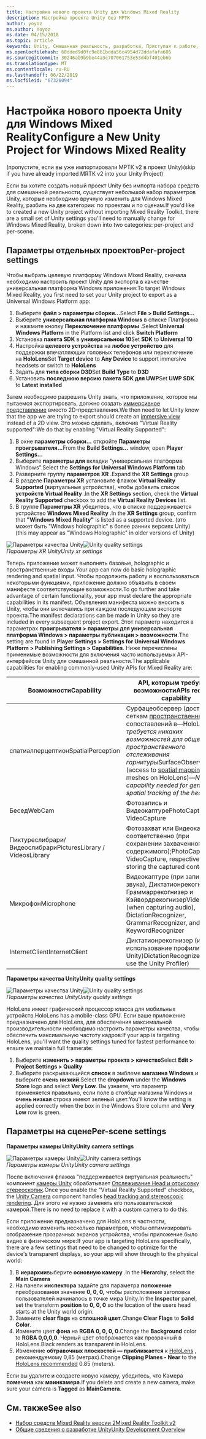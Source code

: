 ```yaml
---
title: Настройка нового проекта Unity для Windows Mixed Reality
description: Настройка проекта Unity без МРТК
author: yoyoz
ms.author: Yoyoz
ms.date: 04/15/2018
ms.topic: article
keywords: Unity, Смешанная реальность, разработка, Приступая к работе, новый проект
ms.openlocfilehash: 68dded9d0fc9e861bdda56c4954d72ddafafa686
ms.sourcegitcommit: 30246ab9b9be44a3c707061753e53d4bf401eb6b
ms.translationtype: MT
ms.contentlocale: ru-RU
ms.lasthandoff: 06/22/2019
ms.locfileid: "67326094"
---
```

# <a name="configure-a-new-unity-project-for-windows-mixed-reality"></a><span data-ttu-id="6e380-104">Настройка нового проекта Unity для Windows Mixed Reality</span><span class="sxs-lookup"><span data-stu-id="6e380-104">Configure a New Unity Project for Windows Mixed Reality</span></span> 

<span data-ttu-id="6e380-105">(пропустите, если вы уже импортировали МРТК v2 в проект Unity)</span><span class="sxs-lookup"><span data-stu-id="6e380-105">(skip if you have already imported MRTK v2 into your Unity Project)</span></span>

<span data-ttu-id="6e380-106">Если вы хотите создать новый проект Unity без импорта набора средств для смешанной реальности, существует небольшой набор параметров Unity, которые необходимо вручную изменить для Windows Mixed Reality, разбить на две категории: по проектам и по сценам.</span><span class="sxs-lookup"><span data-stu-id="6e380-106">If you'd like to created a new Unity project without importing Mixed Reality Toolkit, there are a small set of Unity settings you'll need to manually change for Windows Mixed Reality, broken down into two categories: per-project and per-scene.</span></span>

## <a name="per-project-settings"></a><span data-ttu-id="6e380-107">Параметры отдельных проектов</span><span class="sxs-lookup"><span data-stu-id="6e380-107">Per-project settings</span></span>

<span data-ttu-id="6e380-108">Чтобы выбрать целевую платформу Windows Mixed Reality, сначала необходимо настроить проект Unity для экспорта в качестве универсальная платформа Windows приложения:</span><span class="sxs-lookup"><span data-stu-id="6e380-108">To target Windows Mixed Reality, you first need to set your Unity project to export as a Universal Windows Platform app:</span></span> 
1. <span data-ttu-id="6e380-109">Выберите **файл > параметры сборки...**</span><span class="sxs-lookup"><span data-stu-id="6e380-109">Select **File > Build Settings...**</span></span>
2. <span data-ttu-id="6e380-110">Выберите **универсальная платформа Windows** в списке Платформа и нажмите кнопку **Переключение платформы** .</span><span class="sxs-lookup"><span data-stu-id="6e380-110">Select **Universal Windows Platform** in the Platform list and click **Switch Platform**</span></span>
3. <span data-ttu-id="6e380-111">Установка **пакета SDK** в **универсальном 10**</span><span class="sxs-lookup"><span data-stu-id="6e380-111">Set **SDK** to **Universal 10**</span></span>
4. <span data-ttu-id="6e380-112">Настройка **целевого устройства** на **любое устройство** для поддержки впечатляющих головных телефонов или переключение на **HoloLens**</span><span class="sxs-lookup"><span data-stu-id="6e380-112">Set **Target device** to **Any Device** to support immersive headsets or switch to **HoloLens**</span></span>
5. <span data-ttu-id="6e380-113">Задать для **типа сборки** **D3D**</span><span class="sxs-lookup"><span data-stu-id="6e380-113">Set **Build Type** to **D3D**</span></span>
6. <span data-ttu-id="6e380-114">Установить **последнюю версию** **пакета SDK для UWP**</span><span class="sxs-lookup"><span data-stu-id="6e380-114">Set **UWP SDK** to **Latest installed**</span></span>

<span data-ttu-id="6e380-115">Затем необходимо разрешить Unity знать, что приложение, которое мы пытаемся экспортировать, должно создать [иммерсивное представление](app-views.md) вместо 2D-представления.</span><span class="sxs-lookup"><span data-stu-id="6e380-115">We then need to let Unity know that the app we are trying to export should create an [immersive view](app-views.md) instead of a 2D view.</span></span> <span data-ttu-id="6e380-116">Это можно сделать, включив "Virtual Reality supported":</span><span class="sxs-lookup"><span data-stu-id="6e380-116">We do that by enabling "Virtual Reality Supported":</span></span>
1. <span data-ttu-id="6e380-117">В окне **параметры сборки...** откройте **Параметры проигрывателя...**</span><span class="sxs-lookup"><span data-stu-id="6e380-117">From the **Build Settings...** window, open **Player Settings...**</span></span>
2. <span data-ttu-id="6e380-118">Выберите **параметры для** вкладки "универсальная платформа Windows".</span><span class="sxs-lookup"><span data-stu-id="6e380-118">Select the **Settings for Universal Windows Platform** tab</span></span>
3. <span data-ttu-id="6e380-119">Разверните группу **параметров XR** .</span><span class="sxs-lookup"><span data-stu-id="6e380-119">Expand the **XR Settings** group</span></span>
4. <span data-ttu-id="6e380-120">В разделе **Параметры XR** установите флажок **Virtual Reality Supported** (виртуальные устройства), чтобы добавить список **устройств Virtual Reality** .</span><span class="sxs-lookup"><span data-stu-id="6e380-120">In the **XR Settings** section, check the **Virtual Reality Supported** checkbox to add the **Virtual Reality Devices** list.</span></span>
5. <span data-ttu-id="6e380-121">В группе **Параметры XR** убедитесь, что в списке поддерживается устройство **Windows Mixed Reality** .</span><span class="sxs-lookup"><span data-stu-id="6e380-121">In the **XR Settings** group, confirm that **"Windows Mixed Reality"** is listed as a supported device.</span></span> <span data-ttu-id="6e380-122">(это может быть "Windows holographic" в более ранних версиях Unity)</span><span class="sxs-lookup"><span data-stu-id="6e380-122">(this may appear as "Windows Holographic" in older versions of Unity)</span></span>

<span data-ttu-id="6e380-123">![Параметры качества Unity](images/getting-started-unity-quality-settings.jpg)</span><span class="sxs-lookup"><span data-stu-id="6e380-123">![Unity quality settings](images/getting-started-unity-quality-settings.jpg)</span></span><br>
<span data-ttu-id="6e380-124">*Параметры XR Unity*</span><span class="sxs-lookup"><span data-stu-id="6e380-124">*Unity xr settings*</span></span>

<span data-ttu-id="6e380-125">Теперь приложение может выполнять базовые, holographic и пространственные входы.</span><span class="sxs-lookup"><span data-stu-id="6e380-125">Your app can now do basic holographic rendering and spatial input.</span></span> <span data-ttu-id="6e380-126">Чтобы продолжить работу и воспользоваться некоторыми функциями, приложение должно объявить в своем манифесте соответствующие возможности.</span><span class="sxs-lookup"><span data-stu-id="6e380-126">To go further and take advantage of certain functionality, your app must declare the appropriate capabilities in its manifest.</span></span> <span data-ttu-id="6e380-127">Объявления манифеста можно вносить в Unity, чтобы они включались при каждом последующем экспорте проекта.</span><span class="sxs-lookup"><span data-stu-id="6e380-127">The manifest declarations can be made in Unity so they are included in every subsequent project export.</span></span> <span data-ttu-id="6e380-128">Этот параметр находится в параметрах **проигрывателя > параметры для универсальная платформа Windows > параметры публикации > возможности**.</span><span class="sxs-lookup"><span data-stu-id="6e380-128">The setting are found in **Player Settings > Settings for Universal Windows Platform > Publishing Settings > Capabilities**.</span></span> <span data-ttu-id="6e380-129">Ниже перечислены применимые возможности для включения часто используемых API-интерфейсов Unity для смешанной реальности.</span><span class="sxs-lookup"><span data-stu-id="6e380-129">The applicable capabilities for enabling commonly-used Unity APIs for Mixed Reality are:</span></span>

|  <span data-ttu-id="6e380-130">Возможности</span><span class="sxs-lookup"><span data-stu-id="6e380-130">Capability</span></span>  |  <span data-ttu-id="6e380-131">API, которым требуются возможности</span><span class="sxs-lookup"><span data-stu-id="6e380-131">APIs requiring capability</span></span> | 
|----------|----------|
|  <span data-ttu-id="6e380-132">спатиалперцептион</span><span class="sxs-lookup"><span data-stu-id="6e380-132">SpatialPerception</span></span>  |  <span data-ttu-id="6e380-133">Сурфацеобсервер (доступ к сеткам [пространственных](spatial-mapping.md) сопоставлений в&mdash;HoloLens)*не требуется никаких возможностей для общего пространственного отслеживания гарнитуры*</span><span class="sxs-lookup"><span data-stu-id="6e380-133">SurfaceObserver (access to [spatial mapping](spatial-mapping.md) meshes on HoloLens)&mdash;*No capability needed for general spatial tracking of the headset*</span></span> | 
|  <span data-ttu-id="6e380-134">Бесед</span><span class="sxs-lookup"><span data-stu-id="6e380-134">WebCam</span></span>  |  <span data-ttu-id="6e380-135">Фотозапись и Видеокаптуре</span><span class="sxs-lookup"><span data-stu-id="6e380-135">PhotoCapture and VideoCapture</span></span> | 
|  <span data-ttu-id="6e380-136">Пиктуреслибрари/Видеослибрари</span><span class="sxs-lookup"><span data-stu-id="6e380-136">PicturesLibrary / VideosLibrary</span></span>  |  <span data-ttu-id="6e380-137">Фотозахват или Видеокаптуре, соответственно (при сохранении захваченного содержимого);</span><span class="sxs-lookup"><span data-stu-id="6e380-137">PhotoCapture or VideoCapture, respectively (when storing the captured content)</span></span> | 
|  <span data-ttu-id="6e380-138">Микрофон</span><span class="sxs-lookup"><span data-stu-id="6e380-138">Microphone</span></span>  |  <span data-ttu-id="6e380-139">Видеокаптуре (при записи звука), Диктатионрекогнизер, Граммаррекогнизер и Кэйвордрекогнизер</span><span class="sxs-lookup"><span data-stu-id="6e380-139">VideoCapture (when capturing audio), DictationRecognizer, GrammarRecognizer, and KeywordRecognizer</span></span> | 
|  <span data-ttu-id="6e380-140">InternetClient</span><span class="sxs-lookup"><span data-stu-id="6e380-140">InternetClient</span></span>  |  <span data-ttu-id="6e380-141">Диктатионрекогнизер (и использование профилировщика Unity)</span><span class="sxs-lookup"><span data-stu-id="6e380-141">DictationRecognizer (and to use the Unity Profiler)</span></span> | 

<span data-ttu-id="6e380-142">**Параметры качества Unity**</span><span class="sxs-lookup"><span data-stu-id="6e380-142">**Unity quality settings**</span></span>

<span data-ttu-id="6e380-143">![Параметры качества Unity](images/getting-started-unity-quality-settings.jpg)</span><span class="sxs-lookup"><span data-stu-id="6e380-143">![Unity quality settings](images/getting-started-unity-quality-settings.jpg)</span></span><br>
<span data-ttu-id="6e380-144">*Параметры качества Unity*</span><span class="sxs-lookup"><span data-stu-id="6e380-144">*Unity quality settings*</span></span>

<span data-ttu-id="6e380-145">HoloLens имеет графический процессор класса для мобильных устройств.</span><span class="sxs-lookup"><span data-stu-id="6e380-145">HoloLens has a mobile-class GPU.</span></span> <span data-ttu-id="6e380-146">Если ваше приложение предназначено для HoloLens, для обеспечения максимальной производительности необходимо настроить параметры качества, чтобы обеспечить максимальную частоту кадров:</span><span class="sxs-lookup"><span data-stu-id="6e380-146">If your app is targeting HoloLens, you'll want the quality settings tuned for fastest performance to ensure we maintain full framerate:</span></span>
1. <span data-ttu-id="6e380-147">Выберите **изменить > параметры проекта > качество**</span><span class="sxs-lookup"><span data-stu-id="6e380-147">Select **Edit > Project Settings > Quality**</span></span>
2. <span data-ttu-id="6e380-148">Выберите раскрывающийся **список** в эмблеме **магазина Windows** и выберите **очень низкий**.</span><span class="sxs-lookup"><span data-stu-id="6e380-148">Select the **dropdown** under the **Windows Store** logo and select **Very Low**.</span></span> <span data-ttu-id="6e380-149">Вы узнаете, что параметр применяется правильно, если поле в столбце магазина Windows и **очень низкая** строка имеют зеленый цвет.</span><span class="sxs-lookup"><span data-stu-id="6e380-149">You'll know the setting is applied correctly when the box in the Windows Store column and **Very Low** row is green.</span></span>

## <a name="per-scene-settings"></a><span data-ttu-id="6e380-150">Параметры на сцене</span><span class="sxs-lookup"><span data-stu-id="6e380-150">Per-scene settings</span></span>

<span data-ttu-id="6e380-151">**Параметры камеры Unity**</span><span class="sxs-lookup"><span data-stu-id="6e380-151">**Unity camera settings**</span></span>

<span data-ttu-id="6e380-152">![Параметры камеры Unity](images/Unitycamerasettings.png)</span><span class="sxs-lookup"><span data-stu-id="6e380-152">![Unity camera settings](images/Unitycamerasettings.png)</span></span><br>
<span data-ttu-id="6e380-153">*Параметры камеры Unity*</span><span class="sxs-lookup"><span data-stu-id="6e380-153">*Unity camera settings*</span></span>

<span data-ttu-id="6e380-154">После включения флажка "поддерживается виртуальная реальность" компонент [камеры Unity](camera-in-unity.md) обрабатывает [Отслеживание Head и отрисовку стереоскопик](rendering.md).</span><span class="sxs-lookup"><span data-stu-id="6e380-154">Once you enable the "Virtual Reality Supported" checkbox, the [Unity Camera](camera-in-unity.md) component handles [head tracking and stereoscopic rendering](rendering.md).</span></span> <span data-ttu-id="6e380-155">Для этого не нужно заменять его пользовательской камерой.</span><span class="sxs-lookup"><span data-stu-id="6e380-155">There is no need to replace it with a custom camera to do this.</span></span>

<span data-ttu-id="6e380-156">Если приложение предназначено для HoloLens в частности, необходимо изменить несколько параметров, чтобы оптимизировать отображение прозрачных экранов устройства, чтобы приложение было видно в физическом мире:</span><span class="sxs-lookup"><span data-stu-id="6e380-156">If your app is targeting HoloLens specifically, there are a few settings that need to be changed to optimize for the device's transparent displays, so your app will show through to the physical world:</span></span>
1. <span data-ttu-id="6e380-157">В **иерархии**выберите **основную камеру** .</span><span class="sxs-lookup"><span data-stu-id="6e380-157">In the **Hierarchy**, select the **Main Camera**</span></span>
2. <span data-ttu-id="6e380-158">На панели **инспектора** задайте для параметра **положение** преобразования значение **0, 0, 0,** чтобы расположение заголовка пользователей начиналось в точке мира Unity.</span><span class="sxs-lookup"><span data-stu-id="6e380-158">In the **Inspector** panel, set the transform **position** to **0, 0, 0** so the location of the users head starts at the Unity world origin.</span></span>
3. <span data-ttu-id="6e380-159">Замените **clear flags** на **сплошной цвет**.</span><span class="sxs-lookup"><span data-stu-id="6e380-159">Change **Clear Flags** to **Solid Color**.</span></span>
4. <span data-ttu-id="6e380-160">Измените цвет **фона** на **RGBA 0, 0, 0, 0**.</span><span class="sxs-lookup"><span data-stu-id="6e380-160">Change the **Background** color to **RGBA 0,0,0,0**.</span></span> <span data-ttu-id="6e380-161">Черный цвет отображается как прозрачный в HoloLens.</span><span class="sxs-lookup"><span data-stu-id="6e380-161">Black renders as transparent in HoloLens.</span></span>
5. <span data-ttu-id="6e380-162">Изменение **обтравочных плоскостей — приближается** к [HoloLens](camera-in-unity.md#clip-planes) , рекомендуемому 0,85 (метрах).</span><span class="sxs-lookup"><span data-stu-id="6e380-162">Change **Clipping Planes - Near** to the [HoloLens recommended](camera-in-unity.md#clip-planes) 0.85 (meters).</span></span>

<span data-ttu-id="6e380-163">Если вы удалите и создаете новую камеру, убедитесь, что Камера **помечена** как **маинкамера**.</span><span class="sxs-lookup"><span data-stu-id="6e380-163">If you delete and create a new camera, make sure your camera is **Tagged** as **MainCamera**.</span></span>


## <a name="see-also"></a><span data-ttu-id="6e380-164">См. также</span><span class="sxs-lookup"><span data-stu-id="6e380-164">See also</span></span>
* [<span data-ttu-id="6e380-165">Набор средств Mixed Reality версии 2</span><span class="sxs-lookup"><span data-stu-id="6e380-165">Mixed Reality Toolkit v2</span></span>](mrtk-getting-started.md)
* [<span data-ttu-id="6e380-166">Общие сведения о разработке Unity</span><span class="sxs-lookup"><span data-stu-id="6e380-166">Unity Development Overview</span></span>](unity-development-overview.md)

